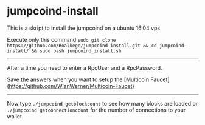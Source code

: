 # jumpcoind-install
This is a skript to install the jumpcoind on a ubuntu 16.04 vps

Execute only this command `sudo git clone https://github.com/Roalkege/jumpcoind-install.git && cd jumpcoind-install/ && sudo bash jumpcoind_install.sh`
___

After a time you need to enter a RpcUser and a RpcPassword.

Save the answers when you want to setup the [Multicoin Faucet] (https://github.com/WlanWerner/Multicoin-Faucet)

___

Now type `./jumpcoind getblockcount` to see how many blocks are loaded or  `./jumpcoind getconnectioncount` for the number of connections to your wallet.
